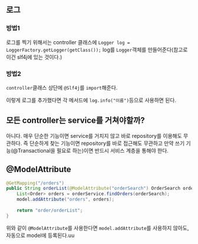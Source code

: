 ## 로그
### 방법1
로그를 찍기 위해서는 controller 클래스에 
`Logger log = LoggerFactory.getLogger(getClass());`
log를 `Logger`객체를 만들어준다(참고로 이건 slf4j에 있는 것이다.)
### 방법2
`controller`클래스 상단에 `@Slf4j`를 `import`해준다.

이렇게 로그를 추가했다면
각 메서드에
`log.info("이름")`등으로 사용하면 된다.




## 모든 controller는 service를 거쳐야할까?
아니다. 매우 단순한 기능이면 service를 거치지 않고 바로 repository를 이용해도 무관하다.
즉 단순하게 찾는 기능이면 repository를 바로 접근해도 무관하고
만약 쓰기 기능(@Transactional을 필요로 하는)이면 반드시 서비스 계층을 통해야 한다.

## @ModelAttribute
```java
@GetMapping("/orders")  
public String orderList(@ModelAttribute("orderSearch") OrderSearch orderSearch, Model model) {  
    List<Order> orders = orderService.findOrders(orderSearch);  
    model.addAttribute("orders", orders);  
  
    return "order/orderList";  
}
```
위와 같이 `@ModelAttribute`를 사용한다면 `model.addAttribute`를 사용하지 않아도, 자동으로 model에 등록된다.uu